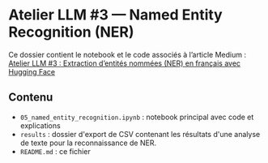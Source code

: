 # Atelier LLM #3 — Named Entity Recognition (NER)

Ce dossier contient le notebook et le code associés à l’article Medium :  
[Atelier LLM #3 : Extraction d’entités nommées (NER) en français avec Hugging Face](https://medium.com/@diaby.lamine/atelier-llm-3-extraction-dentit%C3%A9s-nomm%C3%A9es-ner-en-fran%C3%A7ais-avec-hugging-face-e4d201283164)

## Contenu
- `05_named_entity_recognition.ipynb` : notebook principal avec code et explications
- `results` : dossier d'export de CSV contenant les résultats d'une analyse de texte pour la reconnaissance de NER. 
- `README.md` : ce fichier

